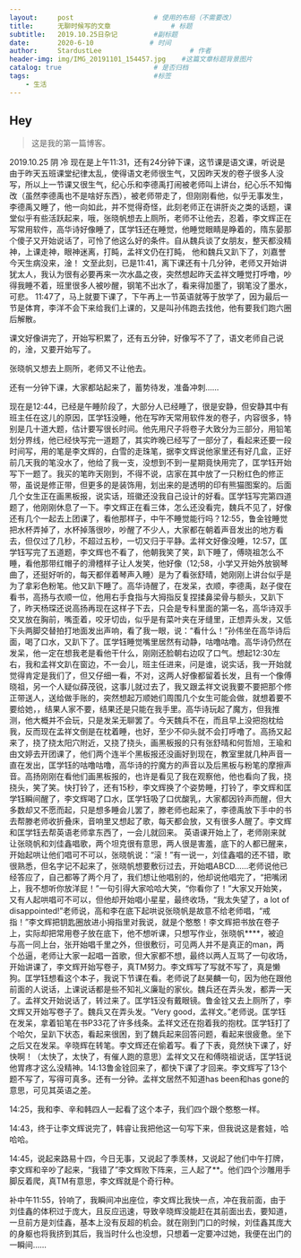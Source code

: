 ```yaml
---
layout:     post                    # 使用的布局（不需要改）
title:      无聊时候写的文章               # 标题 
subtitle:   2019.10.25日杂记         #副标题
date:       2020-6-10              # 时间
author:     StardustLee                      # 作者
header-img: img/IMG_20191101_154457.jpg    #这篇文章标题背景图片
catalog: true                       # 是否归档
tags:                               #标签
    - 生活
---
```


## Hey
>这是我的第一篇博客。

2019.10.25 阴 冷
现在是上午11:31，还有24分钟下课，这节课是语文课，听说是由于昨天五班课堂纪律太乱，使得语文老师很生气，又因昨天发的卷子很多人没写，所以上一节课又很生气，纪心乐和李德禹打闹被老师叫上讲台，纪心乐不知悔改（虽然李德禹也不是啥好东西），被老师带走了，但刚刚看他，似乎无事发生，李德禹又睡了，他一向如此，并不觉得奇怪，此刻老师正在讲肝炎之类的话题，课堂似乎有些活跃起来，哦，张晓帆想去上厕所，老师不让他去，忍着，李文辉正在写常用软件，高华诗好像睡了，匡学钰还在睡觉，他睡觉眼睛是睁着的，隋东晏那个傻子又开始说话了，可怜了他这么好的条件。自从魏兵谈了女朋友，整天都没精神，上课走神，眼神迷离，打盹，孟祥文仍在打盹， 他和魏兵又趴下了，刘嘉誉今天生病没来，淦！
文至此刻，已是11:41，离下课还有十几分钟，老师又开始讲犹太人，我认为很有必要再来一次水晶之夜，突然想起昨天孟祥文睡觉打呼噜，吵得我睡不着，班里很多人被吵醒，钢笔不出水了，看来得加墨了，钢笔没了墨水，可悲。
11:47了，马上就要下课了，下午再上一节英语就等于放学了，因为最后一节是体育，李洋不会下来给我们上课的，又是叫孙伟跑去找他，他有要我们跑六圈后解散。

课文好像讲完了，开始写积累了，还有五分钟，好像写不了了，语文老师自己说的，淦，又要开始写了。

张晓帆又想去上厕所，老师又不让他去。

还有一分钟下课，大家都站起来了，蓄势待发，准备冲刺……

现在是12:44，已经是午睡阶段了，大部分人已经睡了，很是安静，但安静其中有班主任在这儿的原因，匡学钰没睡，他在写昨天常用软件发的卷子，内容很多，特别是几十道大题，估计要写很长时间。他先用尺子将卷子大致分为三部分，用铅笔划分界线，他已经快写完一道题了，其实昨晚已经写了一部分了，看起来还要一段时间写，用的笔是李文辉的，白雪的走珠笔，据李文辉说他家里还有好几盒，正好前几天我的笔没水了，他给了我一支，没想到不到一星期竟快用完了，匡学钰开始写下一题了。我买的笔昨天刚到，不得不说，店家在其中放了一只粉红色的修正带，虽说是修正带，但更多的是装饰用，划出来的是透明的印有熊猫图案的。后面几个女生正在画黑板报，说实话，班徽还没我自己设计的好看。匡学钰写完第四道题了，他刚刚休息了一下。李文辉正在看三体，怎么还没看完，魏兵不见了，好像还有几个一起去上团课了，看他那样子，中午不睡觉能行吗？12:55，鲁金铨睡觉把水杯弄掉了，水杯掉落很吵，吵醒了不少人，大家都在朝着声音发出的地方看去，但仅过了几秒，不超过五秒，一切又归于平静。孟祥文好像没睡，12:57，匡学钰写完了五道题，李文辉也不看了，他朝我笑了笑，趴下睡了，傅晓祖怎么不睡，看他那带红帽子的滑稽样子让人发笑，他好像（12;58，小学又开始外放钢琴曲了，还挺好听的，每天都伴着琴声入睡）是为了看张舒晴，她刚刚上讲台似乎是为了拿彩色粉笔。他又趴下睡了。高华诗醒了，在发呆，衣顺，李德禹，赵子俊在看书，高扬与衣顺一位，他用右手食指与大拇指反复捏揉鼻梁骨与额头，又趴下了，昨天杨琛还说高扬再现在这样子下去，只会是专科里面的第一名，高华诗双手交叉放在胸前，嘴歪着，咬牙切齿，似乎是有菜叶夹在牙缝里，正想弄头发，又低下头两脚交替拍打地面发出声响，看了我一眼，说：“看什么！”孙伟坐在高华诗后面，喝了口水，又趴下了。匡学钰睡觉嘴里居然有动静，咕噜咕噜。高华诗仍然在发呆，他一定在想我老是看他干什么，刚刚还脸朝右边叹了口气。想起12:30左右，我和孟祥文趴在窗边，不一会儿，班主任进来，问是谁，说实话，我一开始就觉得肯定是我们了，但又仔细一看，不对，这两人好像都留着长发，且有一个像傅晓祖，另一个人疑似薛茂锐，这事儿就过去了，我又跟孟祥文说我要不要把那个修正带送人，送给做手账的，突然想起万顺她们周围几个女生可能会做，就想着要不要给她，，结果人家不要，结果还是只能在我手里。高华诗玩起了魔方，但我推测，他大概并不会玩，只是发呆无聊罢了。今天魏兵不在，而且早上没把抱枕给我，反而现在孟祥文倒是在枕着睡，也好，至少不仰头就不会打呼噜了。高扬又起来了，挠了挠太阳穴附近，又挠了挠头，画黑板报的只有张舒晴和何哲旭，王瑜和由文婷去开团课了，他们两个连半个黑板报还没画好到现在，教室里就几种声音一直在发出，匡学钰的咕噜咕噜，高华诗的拧魔方的声音以及后黑板与粉笔的摩擦声音。高扬刚刚在看他们画黑板报的，也许是看见了我在观察他，他也看向了我，挠挠头，笑了笑。快打铃了，还有15秒，李文辉换了个姿势睡，打铃了，李文辉和匡学钰瞬间醒了，李文辉喝了口水，匡学钰吸了口优酸乳，大家都因铃声而醒，但大多数却又不愿而起，只是想多睡会儿罢了，滕老师也起来了，李德禹放下手中的书去帮滕老师收折叠床，音响里又想起了歌，每天都会放，又有很多人醒了。李文辉和匡学钰去帮英语老师拿东西了，一会儿就回来。
英语课开始上了，老师刚来就让张晓帆和刘佳鑫唱歌，两个坦克很有意思，两人很是害羞，底下的人都已醒来，开始起哄让他们唱可不可以，张晓帆说：“滚！”有一说一，刘佳鑫唱的还不错，歌很熟悉，但名字记不起来了，张晓帆想要敷衍过去，开始唱ABCD……老师说他已经答应了，自己都等了两个月了，我们想让他唱别的，他却说他唱完了，“把嘴闭上，我不想听你放洋屁！”一句引得大家哈哈大笑，“你看你了！”大家又开始笑，又有人起哄唱可不可以，但他却开始唱小星星，最终收场，“我太失望了，a lot of disappointed!”老师说，高和李在底下起哄说张晓帆是故意不给老师唱，“戒指！”李文辉把钥匙圈放进小拇指里对我说，就是个憨憨！李文辉把书放在卷子上，实际却把常用卷子放在底下，他不想听课，只想写作业，张晓帆****，被迫与高一同上台，张开始唱千里之外，但很敷衍，可见两人并不是真正的man，两个怂逼，老师让大家一起唱一首歌，但大家都不想，最终以两人互骂了一句收场，开始讲课了，李文辉开始写卷子，真TM努力。李文辉写了写就不写了，真是懒狗。匡学钰想看这个本子，我说下节课在看。老师说了赵昊麟一句，因为他在跟他前面的人说话，上课说话都是些不知礼义廉耻的家伙。魏兵还在弄头发，都弄一天了。孟祥文开始说话了，转过来了。匡学钰没有戴眼镜。鲁金铨又去上厕所了，李文辉又开始写卷子了。魏兵又在弄头发。“Very good，孟祥文。”老师说。匡学钰在发呆，拿着铅笔在书P33花了许多线条。孟祥文还在抱着我的抱枕。匡学钰打了个哈欠，呈趴下状态，看起来很困，到了魏兵起来回答问题，看起来很疲惫。坐下之后又在发呆。辛晓辉在转笔。李文辉还在偷着写。看了下表，竟然快下课了，好快啊！（太快了，太快了，有催人跑的意思）孟祥文又在和傅晓祖说话，匡学钰说他胃疼才这么没精神。14:13鲁金铨回来了，都快下课了才回来。李文辉写了13个题不写了，写得可真多。还有一分钟。孟祥文居然不知道has been和has gone的意思，可见其英语之差。

14:25，我和李、辛和韩四人一起看了这个本子，我们四个跟个憨憨一样。

14:43，终于让李文辉说完了，韩睿让我把他这一句写下来，但我说这是套娃，哈哈哈。

14:45，说起来路易十四，今日无事，又说起了季羡林，又说起了他们中午打牌，李文辉和辛吵了起来，“我错了”李文辉败下阵来，三人起了**。他们四个沙雕用手脚反着爬，真TM有意思，李文辉就是个奇行种。

补中午11:55，铃响了，我瞬间冲出座位，李文辉比我快一点，冲在我前面，由于刘佳鑫的体积过于庞大，且反应迅速，导致辛晓辉没能赶在其前面出去，要知道，一旦前方是刘佳鑫，基本上没有反超的机会。就在刚到门口的时候，刘佳鑫其庞大的身躯也将我挤到其后，我当时什么也没想，只想着一定要冲过她，我便在出门的一瞬间……
